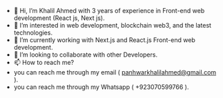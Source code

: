 - 👋 Hi, I’m Khalil Ahmed with 3 years of experience in Front-end web development (React js, Next js).
- 👀 I’m interested in web development, blockchain web3, and the latest technologies.
- 🌱 I’m currently working with Next.js and React.js Front-end web development.
- 💞️ I’m looking to collaborate with other Developers.
- 📫 How to reach me? 
- you can reach me through my email ( panhwarkhalilahmed@gmail.com ).
- you can reach me through my Whatsapp  ( +923070599766 ).

<!---
khalilahmed63/khalilahmed63 is a ✨ special ✨ repository because its `README.md` (this file) appears on your GitHub profile.
You can click the Preview link to take a look at your changes.
--->
